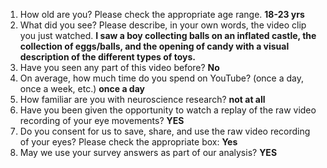 1. How old are you? Please check the appropriate age range. **18-23 yrs**  
2. What did you see? Please describe, in your own words, the video clip you just watched. **I saw a boy collecting balls on an inflated castle, the collection of eggs/balls, and the opening of candy with a visual description of the different types of toys.**  
3. Have you seen any part of this video before? **No**  
4. On average, how much time do you spend on YouTube? (once a day, once a week, etc.) **once a day**  
5. How familiar are you with neuroscience research? **not at all**  
6. Have you been given the opportunity to watch a replay of the raw video recording of your eye movements? **YES**  
7. Do you consent for us to save, share, and use the raw video recording of your eyes? Please check the appropriate box: **Yes**  
8. May we use your survey answers as part of our analysis? **YES**  
